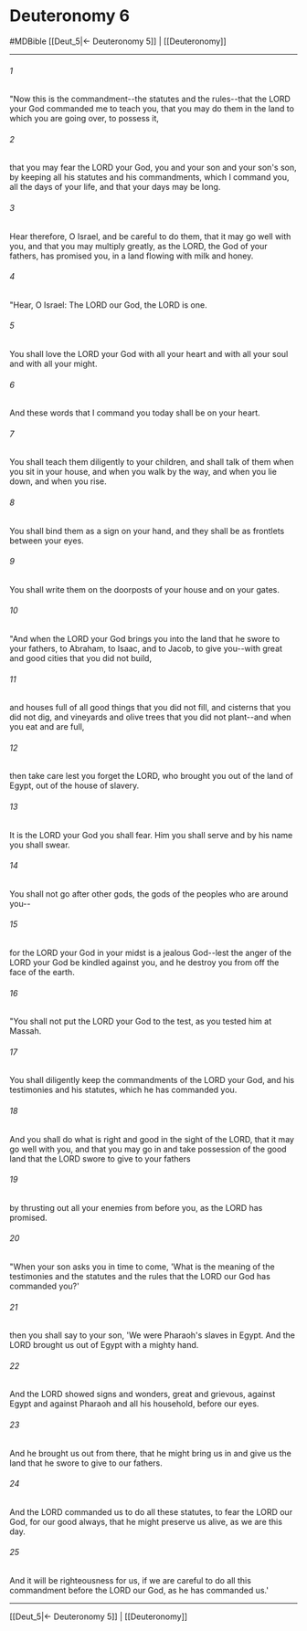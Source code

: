 # Deuteronomy 6
#MDBible
[[Deut_5|← Deuteronomy 5]] | [[Deuteronomy]]

***

###### 1 
"Now this is the commandment--the statutes and the rules--that the LORD your God commanded me to teach you, that you may do them in the land to which you are going over, to possess it, 

###### 2 
that you may fear the LORD your God, you and your son and your son's son, by keeping all his statutes and his commandments, which I command you, all the days of your life, and that your days may be long. 

###### 3 
Hear therefore, O Israel, and be careful to do them, that it may go well with you, and that you may multiply greatly, as the LORD, the God of your fathers, has promised you, in a land flowing with milk and honey. 

###### 4 
"Hear, O Israel: The LORD our God, the LORD is one. 

###### 5 
You shall love the LORD your God with all your heart and with all your soul and with all your might. 

###### 6 
And these words that I command you today shall be on your heart. 

###### 7 
You shall teach them diligently to your children, and shall talk of them when you sit in your house, and when you walk by the way, and when you lie down, and when you rise. 

###### 8 
You shall bind them as a sign on your hand, and they shall be as frontlets between your eyes. 

###### 9 
You shall write them on the doorposts of your house and on your gates. 

###### 10 
"And when the LORD your God brings you into the land that he swore to your fathers, to Abraham, to Isaac, and to Jacob, to give you--with great and good cities that you did not build, 

###### 11 
and houses full of all good things that you did not fill, and cisterns that you did not dig, and vineyards and olive trees that you did not plant--and when you eat and are full, 

###### 12 
then take care lest you forget the LORD, who brought you out of the land of Egypt, out of the house of slavery. 

###### 13 
It is the LORD your God you shall fear. Him you shall serve and by his name you shall swear. 

###### 14 
You shall not go after other gods, the gods of the peoples who are around you-- 

###### 15 
for the LORD your God in your midst is a jealous God--lest the anger of the LORD your God be kindled against you, and he destroy you from off the face of the earth. 

###### 16 
"You shall not put the LORD your God to the test, as you tested him at Massah. 

###### 17 
You shall diligently keep the commandments of the LORD your God, and his testimonies and his statutes, which he has commanded you. 

###### 18 
And you shall do what is right and good in the sight of the LORD, that it may go well with you, and that you may go in and take possession of the good land that the LORD swore to give to your fathers 

###### 19 
by thrusting out all your enemies from before you, as the LORD has promised. 

###### 20 
"When your son asks you in time to come, 'What is the meaning of the testimonies and the statutes and the rules that the LORD our God has commanded you?' 

###### 21 
then you shall say to your son, 'We were Pharaoh's slaves in Egypt. And the LORD brought us out of Egypt with a mighty hand. 

###### 22 
And the LORD showed signs and wonders, great and grievous, against Egypt and against Pharaoh and all his household, before our eyes. 

###### 23 
And he brought us out from there, that he might bring us in and give us the land that he swore to give to our fathers. 

###### 24 
And the LORD commanded us to do all these statutes, to fear the LORD our God, for our good always, that he might preserve us alive, as we are this day. 

###### 25 
And it will be righteousness for us, if we are careful to do all this commandment before the LORD our God, as he has commanded us.' 

***

[[Deut_5|← Deuteronomy 5]] | [[Deuteronomy]]
